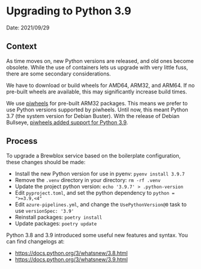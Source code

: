 # Upgrading to Python 3.9

Date: 2021/09/29

## Context

As time moves on, new Python versions are released, and old ones become obsolete.
While the use of containers lets us upgrade with very little fuss,
there are some secondary considerations.

We have to download or build wheels for AMD64, ARM32, and ARM64.
If no pre-built wheels are available, this may significantly increase build times.

We use [piwheels](https://www.piwheels.org/) for pre-built ARM32 packages.
This means we prefer to use Python versions supported by piwheels.
Until now, this meant Python 3.7 (the system version for Debian Buster).
With the release of Debian Bullseye, [piwheels added support for Python 3.9](https://blog.piwheels.org/python-3-9-wheels-for-bullseye/).

## Process

To upgrade a Brewblox service based on the boilerplate configuration,
these changes should be made:

- Install the new Python version for use in pyenv: `pyenv install 3.9.7`
- Remove the `.venv` directory in your directory: `rm -rf .venv`
- Update the project python version: `echo '3.9.7' > .python-version`
- Edit `pyproject.toml`, and set the python dependency to `python = ">=3.9,<4"`
- Edit `azure-pipelines.yml`, and change the `UsePythonVersion@0` task to use `versionSpec: '3.9'`
- Reinstall packages: `poetry install`
- Update packages: `poetry update`

Python 3.8 and 3.9 introduced some useful new features and syntax. You can find changelogs at:

- <https://docs.python.org/3/whatsnew/3.8.html>
- <https://docs.python.org/3/whatsnew/3.9.html>
